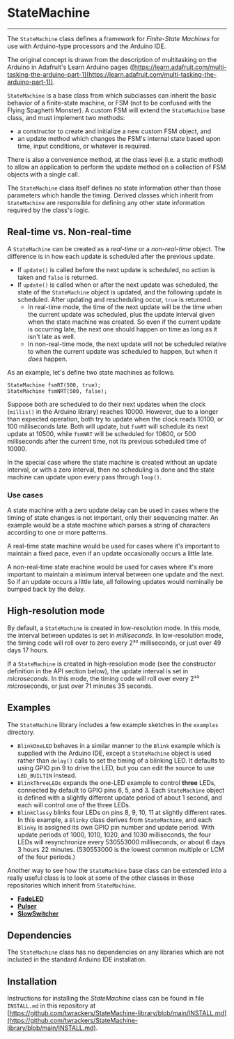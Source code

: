 # StateMachine #

----------

The `StateMachine` class defines a framework for *Finite-State Machines* for use with Arduino-type processors and the Arduino IDE.

The original concept is drawn from the description of multitasking on the Arduino in Adafruit's Learn Arduino pages ([https://learn.adafruit.com/multi-tasking-the-arduino-part-1](https://learn.adafruit.com/multi-tasking-the-arduino-part-1)).

`StateMachine` is a base class from which subclasses can inherit the basic behavior of a finite-state machine, or FSM (not to be confused with the Flying Spaghetti Monster).  A custom FSM will extend the `StateMachine` base class, and must implement two methods:

* a constructor to create and initialize a new custom FSM object, and
* an update method which changes the FSM's internal state based upon time, input conditions, or whatever is required.

There is also a convenience method, at the class level (i.e. a static method) to allow an application to perform the update method on a collection of FSM objects with a single call.

The `StateMachine` class itself defines no state information other than those parameters which handle the timing.  Derived classes which inherit from `StateMachine` are responsible for defining any other state information required by the class's logic.

## Real-time vs. Non-real-time ##

A `StateMachine` can be created as a *real-time* or a *non-real-time* object.  The difference is in how each update is scheduled after the previous update.

- If `update()` is called before the next update is scheduled, no action is taken and `false` is returned.
- If `update()` is called when or after the next update was scheduled, the state of the `StateMachine` object is updated, and the following update is scheduled.  After updating and rescheduling occur, `true` is returned.
	- In real-time mode, the time of the next update will be the time when the current update was scheduled, plus the update interval given when the state machine was created.  So even if the current update is occurring late, the next one should happen on time as long as it isn't late as well.
	- In non-real-time mode, the next update will not be scheduled relative to when the current update was scheduled to happen, but when it *does* happen.

As an example, let's define two state machines as follows.

    StateMachine fsmRT(500, true);
    StateMachine fsmNRT(500, false);

Suppose both are scheduled to do their next updates when the clock (`millis()` in the Arduino library) reaches 10000.  However, due to a longer than expected operation, both try to update when the clock reads 10100, or 100 milliseconds late.  Both will update, but `fsmRT` will schedule its next update at 10500, while `fsmNRT` will be scheduled for 10600, or 500 milliseconds after the current time, not its previous scheduled time of 10000.

In the special case where the state machine is created without an update interval, or with a zero interval, then no scheduling is done and the state machine can update upon every pass through `loop()`.

### Use cases ###

A state machine with a zero update delay can be used in cases where the timing of state changes is not important, only their sequencing matter.  An example would be a state machine which parses a string of characters according to one or more patterns.

A real-time state machine would be used for cases where it's important to maintain a fixed pace, even if an update occasionally occurs a little late.

A non-real-time state machine would be used for cases where it's more important to maintain a minimum interval between one update and the next.  So if an update occurs a little late, all following updates would nominally be bumped back by the delay.

## High-resolution mode ##

By default, a `StateMachine` is created in low-resolution mode.  In this mode, the interval between updates is set in *milliseconds*.  In low-resolution mode, the timing code will roll over to zero every 2³² milliseconds, or just over 49 days 17 hours.

If a `StateMachine` is created in high-resolution mode (see the constructor definition in the API section below), the update interval is set in *microseconds*.  In this mode, the timing code will roll over every 2³² *micro*seconds, or just over 71 minutes 35 seconds.

## Examples ##

The `StateMachine` library includes a few example sketches in the `examples` directory.

- `BlinkOneLED` behaves in a similar manner to the `Blink` example which is supplied with the Arduino IDE, except a `StateMachine` object is used rather than `delay()` calls to set the timing of a blinking LED.  It defaults to using GPIO pin 9 to drive the LED, but you can edit the source to use `LED_BUILTIN` instead.
- `BlinkThreeLEDs` expands the one-LED example to control **three** LEDs, connected by default to GPIO pins 6, 5, and 3.  Each `StateMachine` object is defined with a slightly different update period of about 1 second, and each will control one of the three LEDs.
- `BlinkClassy` blinks four LEDs on pins 8, 9, 10, 11 at slightly different rates.  In this example, a `Blinky` class derives from `StateMachine`, and each `Blinky` is assigned its own GPIO pin number and update period.  With update periods of 1000, 1010, 1020, and 1030 milliseconds, the four LEDs will resynchronize every 530553000 milliseconds, or about 6 days 3 hours 22 minutes.  (530553000 is the lowest common multiple or LCM of the four periods.)
  
Another way to see how the `StateMachine` base class can be extended into a really useful class is to look at some of the other classes in these repositories which inherit from `StateMachine`.

* [__FadeLED__](https://github.com/twrackers/FadeLED-library)
* [__Pulser__](https://github.com/twrackers/Pulser-library)
* [__SlowSwitcher__](https://github.com/twrackers/SlowSwitcher-library)

## Dependencies ##

The `StateMachine` class has no dependencies on any libraries which are not included in the standard Arduino IDE installation.

## Installation ##

Instructions for installing the *StateMachine* class can be found in file `INSTALL.md` in this repository at [https://github.com/twrackers/StateMachine-library/blob/main/INSTALL.md](https://github.com/twrackers/StateMachine-library/blob/main/INSTALL.md).
